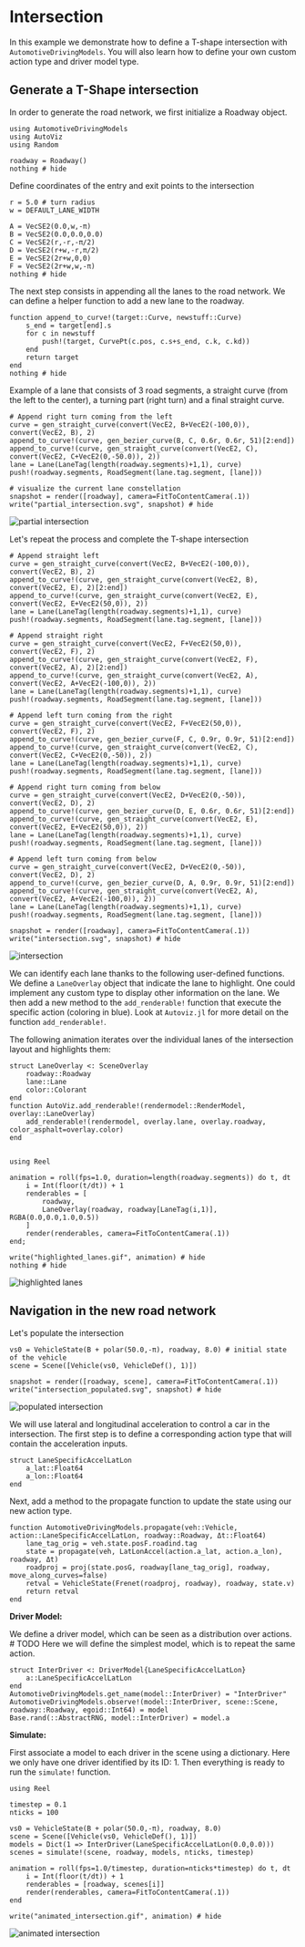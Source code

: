 # Intersection

In this example we demonstrate how to define a T-shape intersection with `AutomotiveDrivingModels`.
You will also learn how to define your own custom action type and driver model type.

## Generate a T-Shape intersection

In order to generate the road network, we first initialize a Roadway object.

```@example intersection
using AutomotiveDrivingModels
using AutoViz
using Random

roadway = Roadway()
nothing # hide
```

Define coordinates of the entry and exit points to the intersection

```@example intersection
r = 5.0 # turn radius
w = DEFAULT_LANE_WIDTH

A = VecSE2(0.0,w,-π)
B = VecSE2(0.0,0.0,0.0)
C = VecSE2(r,-r,-π/2)
D = VecSE2(r+w,-r,π/2)
E = VecSE2(2r+w,0,0)
F = VecSE2(2r+w,w,-π)
nothing # hide
```

The next step consists in appending all the lanes to the road network.
We can define a helper function to add a new lane to the roadway.


```@example intersection
function append_to_curve!(target::Curve, newstuff::Curve)
    s_end = target[end].s
    for c in newstuff
        push!(target, CurvePt(c.pos, c.s+s_end, c.k, c.kd))
    end
    return target
end
nothing # hide
```

Example of a lane that consists of 3 road segments, a straight curve
(from the left to the center), a turning part (right turn) and a final 
straight curve.

```@example intersection
# Append right turn coming from the left
curve = gen_straight_curve(convert(VecE2, B+VecE2(-100,0)), convert(VecE2, B), 2)
append_to_curve!(curve, gen_bezier_curve(B, C, 0.6r, 0.6r, 51)[2:end])
append_to_curve!(curve, gen_straight_curve(convert(VecE2, C), convert(VecE2, C+VecE2(0,-50.0)), 2))
lane = Lane(LaneTag(length(roadway.segments)+1,1), curve)
push!(roadway.segments, RoadSegment(lane.tag.segment, [lane]))

# visualize the current lane constellation
snapshot = render([roadway], camera=FitToContentCamera(.1))
write("partial_intersection.svg", snapshot) # hide
```

![partial intersection](partial_intersection.svg)


Let's repeat the process and complete the T-shape intersection

```@example intersection
# Append straight left
curve = gen_straight_curve(convert(VecE2, B+VecE2(-100,0)), convert(VecE2, B), 2)
append_to_curve!(curve, gen_straight_curve(convert(VecE2, B), convert(VecE2, E), 2)[2:end])
append_to_curve!(curve, gen_straight_curve(convert(VecE2, E), convert(VecE2, E+VecE2(50,0)), 2))
lane = Lane(LaneTag(length(roadway.segments)+1,1), curve)
push!(roadway.segments, RoadSegment(lane.tag.segment, [lane]))

# Append straight right
curve = gen_straight_curve(convert(VecE2, F+VecE2(50,0)), convert(VecE2, F), 2)
append_to_curve!(curve, gen_straight_curve(convert(VecE2, F), convert(VecE2, A), 2)[2:end])
append_to_curve!(curve, gen_straight_curve(convert(VecE2, A), convert(VecE2, A+VecE2(-100,0)), 2))
lane = Lane(LaneTag(length(roadway.segments)+1,1), curve)
push!(roadway.segments, RoadSegment(lane.tag.segment, [lane]))

# Append left turn coming from the right
curve = gen_straight_curve(convert(VecE2, F+VecE2(50,0)), convert(VecE2, F), 2)
append_to_curve!(curve, gen_bezier_curve(F, C, 0.9r, 0.9r, 51)[2:end])
append_to_curve!(curve, gen_straight_curve(convert(VecE2, C), convert(VecE2, C+VecE2(0,-50)), 2))
lane = Lane(LaneTag(length(roadway.segments)+1,1), curve)
push!(roadway.segments, RoadSegment(lane.tag.segment, [lane]))

# Append right turn coming from below
curve = gen_straight_curve(convert(VecE2, D+VecE2(0,-50)), convert(VecE2, D), 2)
append_to_curve!(curve, gen_bezier_curve(D, E, 0.6r, 0.6r, 51)[2:end])
append_to_curve!(curve, gen_straight_curve(convert(VecE2, E), convert(VecE2, E+VecE2(50,0)), 2))
lane = Lane(LaneTag(length(roadway.segments)+1,1), curve)
push!(roadway.segments, RoadSegment(lane.tag.segment, [lane]))

# Append left turn coming from below
curve = gen_straight_curve(convert(VecE2, D+VecE2(0,-50)), convert(VecE2, D), 2)
append_to_curve!(curve, gen_bezier_curve(D, A, 0.9r, 0.9r, 51)[2:end])
append_to_curve!(curve, gen_straight_curve(convert(VecE2, A), convert(VecE2, A+VecE2(-100,0)), 2))
lane = Lane(LaneTag(length(roadway.segments)+1,1), curve)
push!(roadway.segments, RoadSegment(lane.tag.segment, [lane]))

snapshot = render([roadway], camera=FitToContentCamera(.1))
write("intersection.svg", snapshot) # hide
```
![intersection](intersection.svg)


We can identify each lane thanks to the following user-defined functions.
We define a `LaneOverlay` object that indicate the lane to highlight.
One could implement any custom type to display other information on the lane.
We then add a new method to the `add_renderable!` function that execute the specific
action (coloring in blue). Look at `Autoviz.jl` for more detail on the function
`add_renderable!`.

The following animation iterates over the individual lanes of the intersection
layout and highlights them:

```@example intersection
struct LaneOverlay <: SceneOverlay
    roadway::Roadway
    lane::Lane
    color::Colorant
end
function AutoViz.add_renderable!(rendermodel::RenderModel, overlay::LaneOverlay)
    add_renderable!(rendermodel, overlay.lane, overlay.roadway, color_asphalt=overlay.color)
end


using Reel

animation = roll(fps=1.0, duration=length(roadway.segments)) do t, dt
    i = Int(floor(t/dt)) + 1
    renderables = [
        roadway,
        LaneOverlay(roadway, roadway[LaneTag(i,1)], RGBA(0.0,0.0,1.0,0.5))
    ]
    render(renderables, camera=FitToContentCamera(.1))
end;

write("highlighted_lanes.gif", animation) # hide
nothing # hide
```
![highlighted lanes](highlighted_lanes.gif)


## Navigation in the new road network

Let's populate the intersection

```@example intersection
vs0 = VehicleState(B + polar(50.0,-π), roadway, 8.0) # initial state of the vehicle
scene = Scene([Vehicle(vs0, VehicleDef(), 1)])

snapshot = render([roadway, scene], camera=FitToContentCamera(.1))
write("intersection_populated.svg", snapshot) # hide
```
![populated intersection](intersection_populated.svg)


We will use lateral and longitudinal acceleration to control a car in the intersection. The first step is to define a corresponding action type that will contain the acceleration inputs.

```@example intersection
struct LaneSpecificAccelLatLon
    a_lat::Float64
    a_lon::Float64
end
```

Next, add a method to the propagate function to update the state using our new action type. 

```@example intersection
function AutomotiveDrivingModels.propagate(veh::Vehicle, action::LaneSpecificAccelLatLon, roadway::Roadway, Δt::Float64)
    lane_tag_orig = veh.state.posF.roadind.tag
    state = propagate(veh, LatLonAccel(action.a_lat, action.a_lon), roadway, Δt)
    roadproj = proj(state.posG, roadway[lane_tag_orig], roadway, move_along_curves=false)
    retval = VehicleState(Frenet(roadproj, roadway), roadway, state.v)
    return retval
end
```

**Driver Model:**

We define a driver model,
which can be seen as a distribution over actions.  # TODO
Here we will define the simplest model, which is to repeat the same action.

```@example intersection
struct InterDriver <: DriverModel{LaneSpecificAccelLatLon}
    a::LaneSpecificAccelLatLon
end
AutomotiveDrivingModels.get_name(model::InterDriver) = "InterDriver"
AutomotiveDrivingModels.observe!(model::InterDriver, scene::Scene, roadway::Roadway, egoid::Int64) = model
Base.rand(::AbstractRNG, model::InterDriver) = model.a
```

**Simulate:**

First associate a model to each driver in the scene using a dictionary.
Here we only have one driver identified by its ID: 1.
Then everything is ready to run the `simulate!` function.


```@example intersection
using Reel

timestep = 0.1
nticks = 100

vs0 = VehicleState(B + polar(50.0,-π), roadway, 8.0)
scene = Scene([Vehicle(vs0, VehicleDef(), 1)])
models = Dict(1 => InterDriver(LaneSpecificAccelLatLon(0.0,0.0)))
scenes = simulate!(scene, roadway, models, nticks, timestep)

animation = roll(fps=1.0/timestep, duration=nticks*timestep) do t, dt
    i = Int(floor(t/dt)) + 1
    renderables = [roadway, scenes[i]]
    render(renderables, camera=FitToContentCamera(.1))
end

write("animated_intersection.gif", animation) # hide
```
![animated intersection](animated_intersection.gif)
